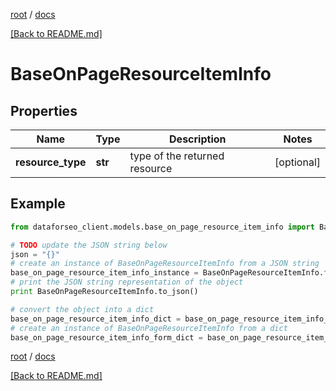 [root](./../ "root") / [docs](./ "docs")

[[Back to README.md]](./../README.md "[Back to README.md]")

# BaseOnPageResourceItemInfo

## Properties

Name | Type | Description | Notes
------------ | ------------- | ------------- | -------------
**resource_type** | **str** | type of the returned resource | [optional]

## Example

```python
from dataforseo_client.models.base_on_page_resource_item_info import BaseOnPageResourceItemInfo

# TODO update the JSON string below
json = "{}"
# create an instance of BaseOnPageResourceItemInfo from a JSON string
base_on_page_resource_item_info_instance = BaseOnPageResourceItemInfo.from_json(json)
# print the JSON string representation of the object
print BaseOnPageResourceItemInfo.to_json()

# convert the object into a dict
base_on_page_resource_item_info_dict = base_on_page_resource_item_info_instance.to_dict()
# create an instance of BaseOnPageResourceItemInfo from a dict
base_on_page_resource_item_info_form_dict = base_on_page_resource_item_info.from_dict(base_on_page_resource_item_info_dict)
```

  

[root](./../ "root") / [docs](./ "docs")

[[Back to README.md]](./../README.md "[Back to README.md]")